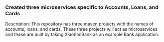 ### Created three microservices specific to Accounts, Loans, and Cards

Description: This repository has three maven projects with the names of accounts, loans, and cards. These three projects will act as microservices and these are built by taking XiaohanBank as an example Bank application.
